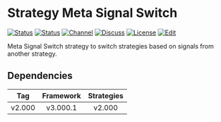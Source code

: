 # Strategy Meta Signal Switch

[![Status][gha-image-check-master]][gha-link-check-master]
[![Status][gha-image-compile-master]][gha-link-compile-master]
[![Channel][tg-channel-image]][tg-channel-link]
[![Discuss][gh-discuss-badge]][gh-discuss-link]
[![License][license-image]][license-link]
[![Edit][gh-edit-badge]][gh-edit-link]

Meta Signal Switch strategy to switch strategies
based on signals from another strategy.

## Dependencies

| Tag      | Framework | Strategies |
|:--------:|:---------:|:----------:|
| v2.000   | v3.000.1  | v2.000     |

<!-- Named links -->

[gh-discuss-badge]: https://img.shields.io/badge/Discussions-Q&A-blue.svg?logo=github
[gh-discuss-link]: https://github.com/EA31337/EA31337-Strategies/discussions

[gh-edit-badge]: https://img.shields.io/badge/GitHub-edit-purple.svg?logo=github
[gh-edit-link]: https://github.dev/EA31337/Strategy-Meta_Signal_Switch

[gha-link-check-master]: https://github.com/EA31337/Strategy-Meta_Signal_Switch/actions?query=workflow:Check+branch%3Amaster
[gha-image-check-master]: https://github.com/EA31337/Strategy-Meta_Signal_Switch/workflows/Check/badge.svg?branch=master
[gha-link-compile-master]: https://github.com/EA31337/Strategy-Meta_Signal_Switch/actions?query=workflow:Compile+branch%3Amaster
[gha-image-compile-master]: https://github.com/EA31337/Strategy-Meta_Signal_Switch/workflows/Compile/badge.svg?branch=master

[tg-channel-image]: https://img.shields.io/badge/Telegram-join-0088CC.svg?logo=telegram
[tg-channel-link]: https://t.me/EA31337

[license-image]: https://img.shields.io/github/license/EA31337/EA31337-Strategies.svg
[license-link]: https://tldrlegal.com/license/gnu-general-public-license-v3-(gpl-3)
